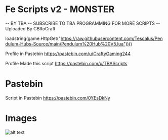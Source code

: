 # Fe Scripts v2 - MONSTER

-- BY TBA
-- SUBSCRIBE TO TBA PROGRAMMING FOR MORE SCRIPTS
-- Uploaded By CBRoCraft

loadstring(game:HttpGet("https://raw.githubusercontent.com/Tescalus/Pendulum-Hubs-Source/main/Pendulum%20Hub%20V5.lua"))()


Profile in Pastebin https://pastebin.com/u/CraftyGaming244

Profile Made this script https://pastebin.com/u/TBAScripts


# Pastebin

Script in Pastebin https://pastebin.com/0YEsDkNy

# Images

![alt text](http://url/to/img.png)
